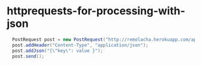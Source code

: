 # httprequests-for-processing-with-json

```java
  PostRequest post = new PostRequest("http://remolacha.herokuapp.com/api");
  post.addHeader("Content-Type", "application/json");
  post.addJson("{\"key\": value }");
  post.send();
```
